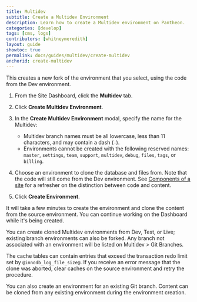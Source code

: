 ```yaml
---
title: Multidev
subtitle: Create a Multidev Environment
description: Learn how to create a Multidev environment on Pantheon.
categories: [develop]
tags: [cms, logs]
contributors: [whitneymeredith]
layout: guide
showtoc: true
permalink: docs/guides/multidev/create-multidev
anchorid: create-multidev
---
```


This creates a new fork of the environment that you select, using the code from the Dev environment.

1. From the Site Dashboard, click the **Multidev** tab.

1. Click **Create Multidev Environment**.

1. In the **Create Multidev Environment** modal, specify the name for the Multidev:

   - Multidev branch names must be all lowercase, less than 11 characters, and may contain a dash (`-`).
   - Environments cannot be created with the following reserved names: `master`, `settings`, `team`, `support`, `multidev`, `debug`, `files`, `tags`, or `billing`.

1. Choose an environment to clone the database and files from. Note that the code will still come from the Dev environment. See [Components of a site](/pantheon-workflow#components-of-a-site) for a refresher on the distinction between code and content.

1. Click **Create Environment**.

It will take a few minutes to create the environment and clone the content from the source environment. You can continue working on the Dashboard while it's being created.

You can create cloned Multidev environments from Dev, Test, or Live; existing branch environments can also be forked. Any branch not associated with an environment will be listed on Multidev > Git Branches.

<Alert title="Note" type="info">

The cache tables can contain entries that exceed the transaction redo limit set by `@innodb_log_file_size@`. If you receive an error message that the clone was aborted, clear caches on the source environment and retry the procedure.

</Alert>

You can also create an environment for an existing Git branch. Content can be cloned from any existing environment during the environment creation.
